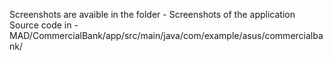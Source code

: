 Screenshots are avaible in the folder - Screenshots of the application
Source code in - MAD/CommercialBank/app/src/main/java/com/example/asus/commercialbank/
